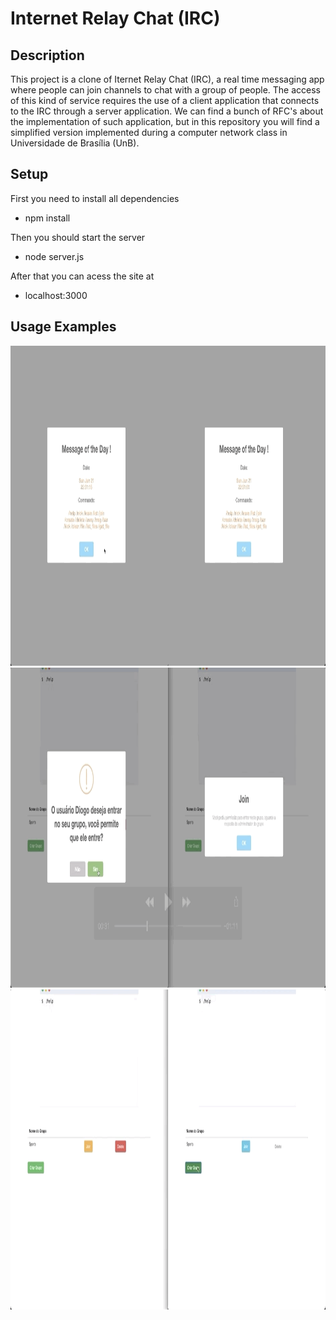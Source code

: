 # Internet Relay Chat (IRC)

## Description

This project is a clone of Iternet Relay Chat (IRC), a real time messaging app where people can join channels to chat with a group of people. The access of this kind of service requires the use of a client application that connects to the IRC through a server application. We can find a bunch of RFC's about the implementation of such application, but in this repository you will find a simplified version implemented during a computer network class in Universidade de Brasília (UnB).

## Setup

First you need to install all dependencies

- npm install

Then you should start the server

- node server.js

After that you can acess the site at

- localhost:3000

## Usage Examples

<img src="img/first.gif" width="512" height="512"/>
<img src="img/second.gif" width="512" height="512"/>
<img src="img/third.gif" width="512" height="512"/>
